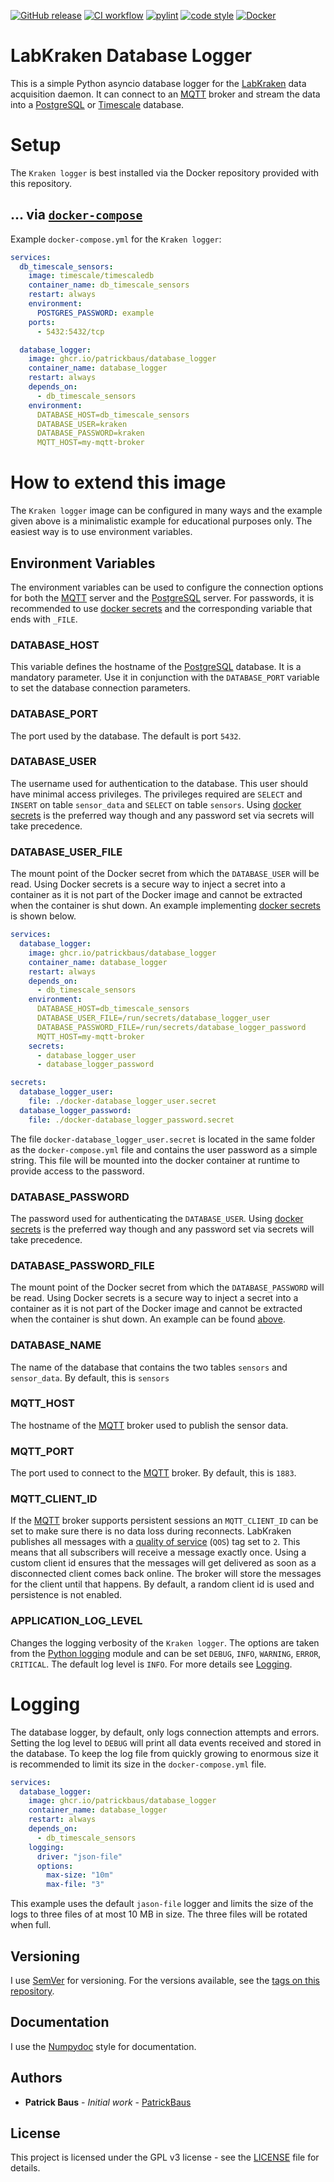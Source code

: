 [![GitHub release](https://img.shields.io/github/release/PatrickBaus/database_logger.svg)](../../releases/latest)
[![CI workflow](https://img.shields.io/github/actions/workflow/status/PatrickBaus/database_logger/ci.yml?branch=master&label=ci&logo=github)](../../actions?workflow=ci)
[![pylint](https://github.com/PatrickBaus/database_logger/actions/workflows/pylint.yml/badge.svg)](../../actions?workflow=pylint)
[![code style](https://img.shields.io/badge/code%20style-black-000000.svg)](https://github.com/psf/black)
[![Docker](https://img.shields.io/badge/docker-%230db7ed.svg?style=flat&logo=docker&logoColor=white)](../../pkgs/container/database_logger)
# LabKraken Database Logger
This is a simple Python asyncio database logger for the [LabKraken](https://github.com/PatrickBaus/sensorDaemon) data
acquisition daemon. It can connect to an [MQTT](https://en.wikipedia.org/wiki/MQTT) broker and stream the data into a
[PostgreSQL](https://www.postgresql.org/) or [Timescale](https://www.timescale.com/) database.

# Setup
The `Kraken logger` is best installed via the Docker repository provided with this repository.

## ... via [`docker-compose`](https://github.com/docker/compose)

Example `docker-compose.yml` for the `Kraken logger`:

```yaml
services:
  db_timescale_sensors:
    image: timescale/timescaledb
    container_name: db_timescale_sensors
    restart: always
    environment:
      POSTGRES_PASSWORD: example
    ports:
      - 5432:5432/tcp

  database_logger:
    image: ghcr.io/patrickbaus/database_logger
    container_name: database_logger
    restart: always
    depends_on:
      - db_timescale_sensors
    environment:
      DATABASE_HOST=db_timescale_sensors
      DATABASE_USER=kraken
      DATABASE_PASSWORD=kraken
      MQTT_HOST=my-mqtt-broker
```

# How to extend this image
The `Kraken logger` image can be configured in many ways and the example given above is a minimalistic example for
educational purposes only. The easiest way is to use environment variables.

## Environment Variables
The environment variables can be used to configure the connection options for both the [MQTT](https://en.wikipedia.org/wiki/MQTT)
server and the [PostgreSQL](https://www.postgresql.org/) server. For passwords, it is recommended to use
[docker secrets](https://docs.docker.com/engine/swarm/secrets/) and
the corresponding variable that ends with `_FILE`.

### DATABASE_HOST
This variable defines the hostname of the [PostgreSQL](https://www.postgresql.org/) database. It is a mandatory parameter. Use it in conjunction with
the `DATABASE_PORT` variable to set the database connection parameters.

### DATABASE_PORT
The port used by the database. The default is port `5432`.

### DATABASE_USER
The username used for authentication to the database. This user should have minimal access privileges. The privileges
required are `SELECT` and `INSERT` on table `sensor_data` and `SELECT` on table `sensors`. Using 
[docker secrets](https://docs.docker.com/engine/swarm/secrets/) is the preferred way though and any password set via
secrets will take precedence.

### DATABASE_USER_FILE
The mount point of the Docker secret from which the `DATABASE_USER` will be read. Using Docker secrets is a secure way
to inject a secret into a container as it is not part of the Docker image and cannot be extracted when the container is
shut down. An example implementing [docker secrets](https://docs.docker.com/engine/swarm/secrets/) is shown below.

```yaml
services:
  database_logger:
    image: ghcr.io/patrickbaus/database_logger
    container_name: database_logger
    restart: always
    depends_on:
      - db_timescale_sensors
    environment:
      DATABASE_HOST=db_timescale_sensors
      DATABASE_USER_FILE=/run/secrets/database_logger_user
      DATABASE_PASSWORD_FILE=/run/secrets/database_logger_password
      MQTT_HOST=my-mqtt-broker
    secrets:
      - database_logger_user
      - database_logger_password

secrets:
  database_logger_user:
    file: ./docker-database_logger_user.secret
  database_logger_password:
    file: ./docker-database_logger_password.secret
```

The file `docker-database_logger_user.secret` is located in the same folder as the `docker-compose.yml` file and
contains the user password as a simple string. This file will be mounted into the docker container at runtime to provide
access to the password.

### DATABASE_PASSWORD
The password used for authenticating the `DATABASE_USER`. Using [docker secrets](https://docs.docker.com/engine/swarm/secrets/)
is the preferred way though and any password set via secrets will take precedence.

### DATABASE_PASSWORD_FILE
The mount point of the Docker secret from which the `DATABASE_PASSWORD` will be read. Using Docker secrets is a secure
way to inject a secret into a container as it is not part of the Docker image and cannot be extracted when the container
is shut down. An example can be found [above](#DATABASE_USER_FILE).

### DATABASE_NAME
The name of the database that contains the two tables `sensors` and `sensor_data`. By default, this is `sensors`

### MQTT_HOST
The hostname of the [MQTT](https://en.wikipedia.org/wiki/MQTT) broker used to publish the sensor data.

### MQTT_PORT
The port used to connect to the [MQTT](https://en.wikipedia.org/wiki/MQTT) broker. By default, this is `1883`.

### MQTT_CLIENT_ID
If the [MQTT](https://en.wikipedia.org/wiki/MQTT) broker supports persistent sessions an `MQTT_CLIENT_ID` can be set to
make sure there is no data loss during reconnects. LabKraken publishes all messages with a
[quality of service](https://en.wikipedia.org/wiki/MQTT#Quality_of_service) (`QOS`) tag set to `2`. This means that
all subscribers will receive a message exactly once. Using a custom client id ensures that the messages will get
delivered as soon as a disconnected client comes back online. The broker will store the messages for the client until
that happens. By default, a random client id is used and persistence is not enabled. 

### APPLICATION_LOG_LEVEL
Changes the logging verbosity of the `Kraken logger`. The options are taken from the
[Python logging](https://docs.python.org/3/library/logging.html#levels) module and can be set `DEBUG`, `INFO`, `WARNING`,
`ERROR`, `CRITICAL`. The default log level is `INFO`. For more details see [Logging](#LOGGING).

# Logging
The database logger, by default, only logs connection attempts and errors. Setting the log level to `DEBUG` will print all
data events received and stored in the database. To keep the log file from quickly growing to enormous size it is
recommended to limit its size in the `docker-compose.yml` file.

```yaml
services:
  database_logger:
    image: ghcr.io/patrickbaus/database_logger
    container_name: database_logger
    restart: always
    depends_on:
      - db_timescale_sensors
    logging:
      driver: "json-file"
      options:
        max-size: "10m"
        max-file: "3"
```

This example uses the default `jason-file` logger and limits the size of the logs to three files of at most 10 MB in
size. The three files will be rotated when full.

## Versioning
I use [SemVer](http://semver.org/) for versioning. For the versions available, see the
[tags on this repository](/../../tags).

## Documentation
I use the [Numpydoc](https://numpydoc.readthedocs.io/en/latest/format.html) style for documentation.

## Authors
* **Patrick Baus** - *Initial work* - [PatrickBaus](https://github.com/PatrickBaus)

## License
This project is licensed under the GPL v3 license - see the [LICENSE](LICENSE) file for details.
